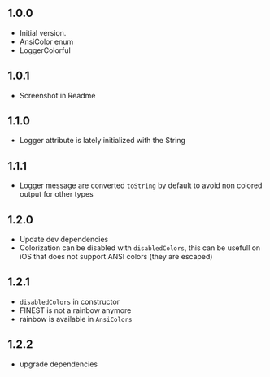 ## 1.0.0

- Initial version.
- AnsiColor enum
- LoggerColorful

## 1.0.1

- Screenshot in Readme

## 1.1.0

- Logger attribute is lately initialized with the String

## 1.1.1

- Logger message are converted `toString` by default to avoid non colored output for other types

## 1.2.0

- Update dev dependencies 
- Colorization can be disabled with `disabledColors`, this can be usefull on iOS that does not support ANSI colors (they are escaped)

## 1.2.1

- `disabledColors` in constructor
- FINEST is not a rainbow anymore
- rainbow is available in `AnsiColors`

## 1.2.2

- upgrade dependencies
